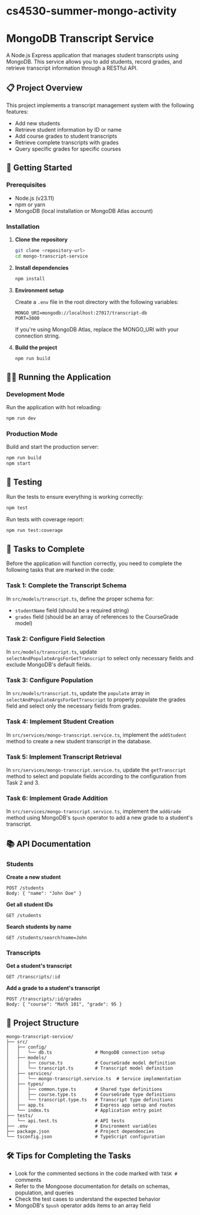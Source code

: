 # cs4530-summer-mongo-activity
# MongoDB Transcript Service

A Node.js Express application that manages student transcripts using MongoDB. This service allows you to add students, record grades, and retrieve transcript information through a RESTful API.

## 📋 Project Overview

This project implements a transcript management system with the following features:
- Add new students
- Retrieve student information by ID or name
- Add course grades to student transcripts
- Retrieve complete transcripts with grades
- Query specific grades for specific courses

## 🚀 Getting Started

### Prerequisites
- Node.js (v23.11)
- npm or yarn
- MongoDB (local installation or MongoDB Atlas account)

### Installation

1. **Clone the repository**
   ```bash
   git clone <repository-url>
   cd mongo-transcript-service
   ```

2. **Install dependencies**
   ```bash
   npm install
   ```

3. **Environment setup**
   
   Create a `.env` file in the root directory with the following variables:
   ```
   MONGO_URI=mongodb://localhost:27017/transcript-db
   PORT=3000
   ```
   
   If you're using MongoDB Atlas, replace the MONGO_URI with your connection string.

4. **Build the project**
   ```bash
   npm run build
   ```

## 🏃‍♂️ Running the Application

### Development Mode
Run the application with hot reloading:
```bash
npm run dev
```

### Production Mode
Build and start the production server:
```bash
npm run build
npm start
```

## 🧪 Testing
Run the tests to ensure everything is working correctly:
```bash
npm test
```

Run tests with coverage report:
```bash
npm run test:coverage
```

## 📝 Tasks to Complete

Before the application will function correctly, you need to complete the following tasks that are marked in the code:

### Task 1: Complete the Transcript Schema
In `src/models/transcript.ts`, define the proper schema for:
- `studentName` field (should be a required string)
- `grades` field (should be an array of references to the CourseGrade model)

### Task 2: Configure Field Selection
In `src/models/transcript.ts`, update `selectAndPopulateArgsForGetTranscript` to select only necessary fields and exclude MongoDB's default fields.

### Task 3: Configure Population
In `src/models/transcript.ts`, update the `populate` array in `selectAndPopulateArgsForGetTranscript` to properly populate the grades field and select only the necessary fields from grades.

### Task 4: Implement Student Creation
In `src/services/mongo-transcript.service.ts`, implement the `addStudent` method to create a new student transcript in the database.

### Task 5: Implement Transcript Retrieval
In `src/services/mongo-transcript.service.ts`, update the `getTranscript` method to select and populate fields according to the configuration from Task 2 and 3.

### Task 6: Implement Grade Addition
In `src/services/mongo-transcript.service.ts`, implement the `addGrade` method using MongoDB's `$push` operator to add a new grade to a student's transcript.

## 📚 API Documentation

### Students

**Create a new student**
```
POST /students
Body: { "name": "John Doe" }
```

**Get all student IDs**
```
GET /students
```

**Search students by name**
```
GET /students/search?name=John
```

### Transcripts

**Get a student's transcript**
```
GET /transcripts/:id
```

**Add a grade to a student's transcript**
```
POST /transcripts/:id/grades
Body: { "course": "Math 101", "grade": 95 }
```

## 📁 Project Structure

```
mongo-transcript-service/
├── src/
│   ├── config/
│   │   └── db.ts                # MongoDB connection setup
│   ├── models/
│   │   ├── course.ts            # CourseGrade model definition
│   │   └── transcript.ts        # Transcript model definition
│   ├── services/
│   │   └── mongo-transcript.service.ts  # Service implementation
│   ├── types/
│   │   ├── common.type.ts       # Shared type definitions
│   │   ├── course.type.ts       # CourseGrade type definitions
│   │   └── transcript.type.ts   # Transcript type definitions
│   ├── app.ts                   # Express app setup and routes
│   └── index.ts                 # Application entry point
├── tests/
│   └── api.test.ts              # API tests
├── .env                         # Environment variables
├── package.json                 # Project dependencies
└── tsconfig.json                # TypeScript configuration
```

## 🛠️ Tips for Completing the Tasks

- Look for the commented sections in the code marked with `TASK #` comments
- Refer to the Mongoose documentation for details on schemas, population, and queries
- Check the test cases to understand the expected behavior
- MongoDB's `$push` operator adds items to an array field